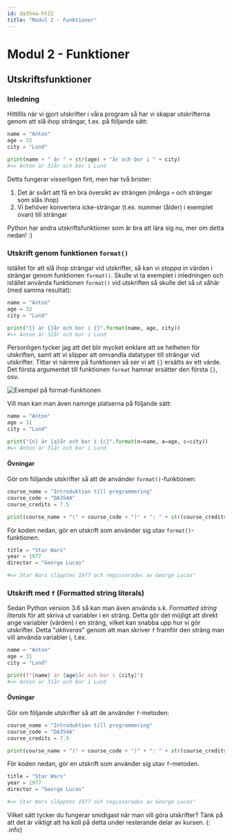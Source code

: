 ```yaml
---
id: da354a-ht22
title: "Modul 2 - Funktioner"
---
```


# Modul 2 - Funktioner

## Utskriftsfunktioner

### Inledning

Hittillls när vi gjort utskrifter i våra program så har vi skapar utskrifterna genom att slå ihop strängar, t.ex. på följande sätt:

```python
name = "Anton"
age = 32
city = "Lund"

print(name + " är " + str(age) + "år och bor i " + city)
#=> Anton är 32år och bor i Lund
```

Detta fungerar visserligen fint, men har två brister:

1. Det är svårt att få en bra översikt av strängen (många `+` och strängar som slås ihop)
2. Vi behöver konvertera icke-strängar (t.ex. nummer (ålder) i exemplet ovan) till strängar

Python har andra utskriftsfunktioner som är bra att lära sig nu, mer om detta nedan! :)

### Utskrift genom funktionen `format()`

Istället för att slå ihop strängar vid utskrifter, så kan vi *stoppa in* värden i strängar genom funktionen `format()`. Skulle vi ta exemplet i inledningen och istället använda funktionen `format()` vid utskriften så skulle det så ut såhär (med samma resultat):

```python
name = "Anton"
age = 32
city = "Lund"

print("{} är {}år och bor i {}".format(name, age, city))
#=> Anton är 32år och bor i Lund
```

Personligen tycker jag att det blir mycket enklare att se helheten för utskriften, samt att vi slipper att omvandla datatyper till strängar vid utskrifter. Tittar vi närmre på funktionen så ser vi att `{}` ersätts av ett värde. Det första argumentet till funktionen `format` hamnar ersätter den första `{}`, osv.

![Exempel på format-funktionen](../images/format-function.png)

Vill man kan man även namnge platserna på följande sätt:

```python
name = "Anton"
age = 31
city = "Lund"

print("{n} är {a}år och bor i {c}".format(n=name, a=age, c=city))
#=> Anton är 31år och bor i Lund
```

#### Övningar

Gör om följande utskrifter så att de använder `format()`-funktionen:

```python
course_name = "Introduktion till programmering"
course_code = "DA354A"
course_credits = 7.5

print(course_name + "(" + course_code + ")" + ": " + str(course_credits) + "hp")
```

För koden nedan, gör en utskrift som använder sig utav `format()`-funktionen.

```python
title = "Star Wars"
year = 1977
director = "George Lucas"

#=> Star Wars släpptes 1977 och regisserades av George Lucas"
```

### Utskrift med `f` (Formatted string literals)

Sedan Python version 3.6 så kan man även använda s.k. *Formatted string literals* för att skriva ut variabler i en sträng. Detta gör det möjligt att direkt ange variabler (värden) i en sträng, vilket kan snabba upp hur vi gör utskrifter. Detta "*aktiveras*" genom att man skriver `f` framför den sträng man vill använda variabler i, t.ex.

```python
name = "Anton"
age = 31
city = "Lund"

print(f"{name} är {age}år och bor i {city}")
#=> Anton är 31år och bor i Lund
```

#### Övningar

Gör om följande utskrifter så att de använder `f`-metoden:

```python
course_name = "Introduktion till programmering"
course_code = "DA354A"
course_credits = 7.5

print(course_name + "(" + course_code + ")" + ": " + str(course_credits) + "hp")
```

För koden nedan, gör en utskrift som använder sig utav `f`-metoden.

```python
title = "Star Wars"
year = 1977
director = "George Lucas"

#=> Star Wars släpptes 1977 och regisserades av George Lucas"
```

Vilket sätt tycker du fungerar smidigast när man vill göra utskrifter? Tänk på att det är viktigt att ha koll på detta under resterande delar av kursen.
{: .info}